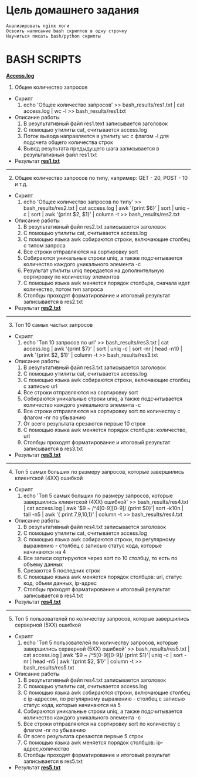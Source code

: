 # Цель домашнего задания

    Анализировать nginx логи
    Освоить написание bash скриптов в одну строчку
    Научиться писать bash/python скрипты

# BASH SCRIPTS

[**Access.log**](access.log)

1. Общее количество запросов
-  Скрипт
    1. echo 'Общее количество запросов' >> bash_results/res1.txt | cat access.log | wc -l >> bash_results/res1.txt
-  Описание работы
    1. В результативный файл res1.text записывается заголовок
    2. С помощью утилиты cat, считывается access.log
    3. Поток вывода направляется в утилиту wc с флагом -l для подсчета общего количества строк
    4. Вывод результата предыдущего шага записывается в результативный файл res1.txt
-  Результат [**res1.txt**](bash_results/res1.txt)

______
2. Общее количество запросов по типу, например: GET - 20, POST - 10 и т.д.
-  Скрипт
   1. echo 'Общее количество запросов по типу' >> bash_results/res2.txt | cat access.log | awk '{print $6}' | sort | uniq -c | sort | awk '{print $2, $1}' | column -t >> bash_results/res2.txt
- Описание работы
    1. В результативный файл res2.txt записывается заголовок
    2. С помощью утилиты cat, считывается access.log
    3. С помощью языка awk собираются строки, включающие столбец с типом запроса
    4. Все строки отправляются на сортировку sort
    5. Собираются уникальные строки uniq, а также подсчитывается количество каждого уникального элемента -c
    6. Результат утилиты uniq передается на дополнительную сортировку по количеству элементов
    7. С помощью языка awk меняется порядок столбцов, сначала идет количество, потом тип запроса
    8. Столбцы проходят форматирование и итоговый результат записывается в res2.txt
-  Результат [**res2.txt**](bash_results/res2.txt)
______
3. Топ 10 самых частых запросов 
-  Скрипт
    1. echo 'Топ 10 запросов по url' >> bash_results/res3.txt | cat access.log | awk '{print $7}' | sort | uniq -c | sort -nr | head -n10 | awk '{print $2, $1}' | column -t >> bash_results/res3.txt
-  Описание работы
    1. В результативный файл res3.txt записывается заголовок
    2. С помощью утилиты cat, считывается access.log
    3. С помощью языка awk собираются строки, включающие столбец с записью url
    4. Все строки отправляются на сортировку sort
    5. Собираются уникальные строки uniq, а также подсчитывается количество каждого уникального элемента -c
    6. Все строки отправляются на сортировку sort по количеству с флагом -nr по убыванию
    7. От всего результата срезаются первые 10 строк
    8. С помощью языка awk меняется порядок столбцов: количество, url
    9. Столбцы проходят форматирование и итоговый результат записывается в res3.txt
-  Результат [**res3.txt**](bash_results/res3.txt)



______
4. Топ 5 самых больших по размеру запросов, которые завершились клиентской (4ХХ) ошибкой
-  Скрипт
    1. echo 'Топ 5 самых больших по размеру запросов, которые завершились клиентской (4ХХ) ошибкой' >> bash_results/res4.txt | cat access.log | awk '$9 ~ /^4[0-9][0-9]/ {print $0}'| sort -k10n | tail -n5 | awk '{ print $7,$9,$10,$1}' | column -t >> bash_results/res4.txt
-  Описание работы
    1. В результативный файл res4.txt записывается заголовок
    2. С помощью утилиты cat, считывается access.log
    3. С помощью языка awk собираются строки, по регулярному выражению - столбец с записью статус кода, которые начинаются на 4
    4. Все записи сортируются через sort по 10 столбцу, то есть по объему данных
    5. Срезаются 5 последних строк 
    6. С помощью языка awk меняется порядок столбцов: url, статус код, объем данных, ip-адрес
    7. Столбцы проходят форматирование и итоговый результат записывается в res4.txt
-  Результат [**res4.txt**](bash_results/res4.txt)
______
5. Топ 5 пользователей по количеству запросов, которые завершились серверной (5ХХ) ошибкой
-  Скрипт
    1. echo 'Топ 5 пользователей по количеству запросов, которые завершились серверной (5ХХ) ошибкой' >> bash_results/res5.txt | cat access.log | awk '$9 ~ /^5[0-9][0-9]/ {print $1}'| uniq -c | sort -nr | head -n5 | awk '{print $2, $1}' | column -t >> bash_results/res5.txt 
-  Описание работы
    1. В результативный файл res4.txt записывается заголовок
    2. С помощью утилиты cat, считывается access.log
    3. С помощью языка awk собираются строки, включающие столбец с ip-адресом, по регулярному выражению - столбец с записью статус кода, которые начинаются на 5
    4. Собираются уникальные строки uniq, а также подсчитывается количество каждого уникального элемента -c
    5. Все строки отправляются на сортировку sort по количеству с флагом -nr по убыванию
    6. От всего результата срезаются первые 5 строк
    7. С помощью языка awk меняется порядок столбцов: ip-адрес,количество
    8. Столбцы проходят форматирование и итоговый результат записывается в res5.txt
-  Результат [**res5.txt**](bash_results/res5.txt)

